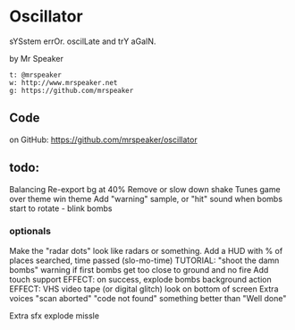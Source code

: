 # Oscillator

sYSstem errOr. oscilLate and trY aGaIN.

by Mr Speaker

    t: @mrspeaker
    w: http://www.mrspeaker.net
    g: https://github.com/mrspeaker

## Code

on GitHub: https://github.com/mrspeaker/oscillator

## todo:

Balancing
Re-export bg at 40%
Remove or slow down shake
Tunes
    game over theme
    win theme
Add "warning" sample, or "hit" sound when bombs start to rotate - blink bombs

### optionals

Make the "radar dots" look like radars or something.
Add a HUD with % of places searched, time passed (slo-mo-time)
TUTORIAL: "shoot the damn bombs" warning if first bombs get too close to ground and no fire
Add touch support
EFFECT: on success, explode bombs
background action
EFFECT: VHS video tape (or digital glitch) look on bottom of screen
Extra voices
    "scan aborted"
    "code not found"
    something better than "Well done"

Extra sfx
    explode missle

